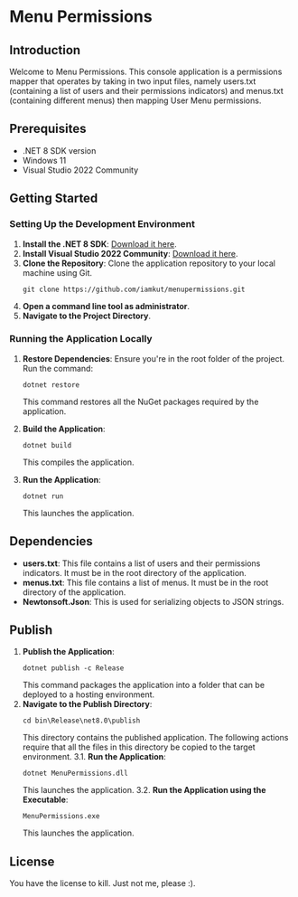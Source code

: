 # Menu Permissions

## Introduction
Welcome to Menu Permissions. This console application is a permissions mapper that operates by taking in two input files, namely users.txt (containing a list of users and their permissions indicators) and menus.txt (containing different menus) then mapping User Menu permissions.

## Prerequisites
- .NET 8 SDK version
- Windows 11
- Visual Studio 2022 Community

## Getting Started

### Setting Up the Development Environment
1. **Install the .NET 8 SDK**: [Download it here](https://dotnet.microsoft.com/en-us/download/visual-studio-sdks).
2. **Install Visual Studio 2022 Community**: [Download it here](https://visualstudio.microsoft.com/vs/community).
3. **Clone the Repository**: Clone the application repository to your local machine using Git.
   ```
   git clone https://github.com/iamkut/menupermissions.git
   ```
4. **Open a command line tool as administrator**.
5. **Navigate to the Project Directory**.

### Running the Application Locally
1. **Restore Dependencies**: Ensure you're in the root folder of the project. Run the command:
   ```
   dotnet restore
   ```
   This command restores all the NuGet packages required by the application.

2. **Build the Application**:
   ```
   dotnet build
   ```
   This compiles the application.

3. **Run the Application**:
   ```
   dotnet run
   ```
   This launches the application.

## Dependencies
- **users.txt**: This file contains a list of users and their permissions indicators. It must be in the root directory of the application.
- **menus.txt**: This file contains a list of menus. It must be in the root directory of the application.
- **Newtonsoft.Json**: This is used for serializing objects to JSON strings.

## Publish
1. **Publish the Application**:
   ```
   dotnet publish -c Release
   ```
   This command packages the application into a folder that can be deployed to a hosting environment.
2. **Navigate to the Publish Directory**:
   ```
   cd bin\Release\net8.0\publish
   ```
   This directory contains the published application. The following actions require that all the files in this directory be copied to the target environment.
3.1. **Run the Application**:
   ```
   dotnet MenuPermissions.dll
   ```
   This launches the application.
3.2. **Run the Application using the Executable**:
   ```
   MenuPermissions.exe
   ```
   This launches the application.

## License
You have the license to kill. Just not me, please :).
